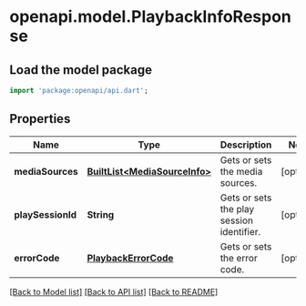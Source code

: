 # openapi.model.PlaybackInfoResponse

## Load the model package
```dart
import 'package:openapi/api.dart';
```

## Properties
Name | Type | Description | Notes
------------ | ------------- | ------------- | -------------
**mediaSources** | [**BuiltList&lt;MediaSourceInfo&gt;**](MediaSourceInfo.md) | Gets or sets the media sources. | [optional] 
**playSessionId** | **String** | Gets or sets the play session identifier. | [optional] 
**errorCode** | [**PlaybackErrorCode**](PlaybackErrorCode.md) | Gets or sets the error code. | [optional] 

[[Back to Model list]](../README.md#documentation-for-models) [[Back to API list]](../README.md#documentation-for-api-endpoints) [[Back to README]](../README.md)


